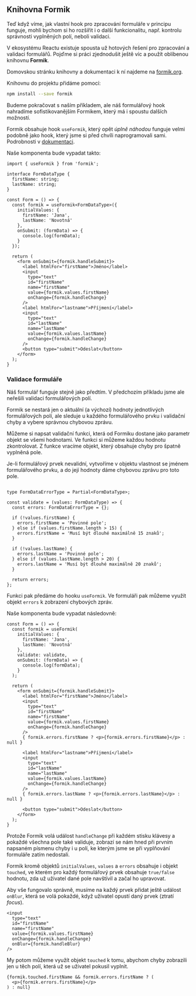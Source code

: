 ## Knihovna Formik

Teď když víme, jak vlastní hook pro zpracování formuláře v principu funguje, mohli bychom si ho rozšířit i o další funkcionalitu, např. kontrolu správnosti vyplněných polí, neboli validaci.

V ekosystému Reactu existuje spousta už hotových řešení pro zpracování a validaci formulářů. Pojďme si práci zjednodušit ještě víc a použít oblíbenou knihovnu **Formik**.

Domovskou stránku knihovny a dokumentaci k ní najdeme na [formik.org](https://formik.org/).

Knihovnu do projektu přidáme pomocí:
```bash
npm install --save formik
```

Budeme pokračovat s naším příkladem, ale náš formulářový hook nahradíme sofistikovanějším Formikem, který má i spoustu dalších možností.

Formik obsahuje hook `useFormik`, který opět *úplně náhodou* funguje velmi podobně jako hook, který jsme si před chvíli naprogramovali sami. Podrobnosti v [dokumentaci](https://formik.org/docs/api/useFormik).

Naše komponenta bude vypadat takto:

```tsx
import { useFormik } from 'formik';

interface FormDataType {
  firstName: string;
  lastName: string;
}

const Form = () => {
  const formik = useFormik<FormDataType>({
    initialValues: {
      firstName: 'Jana',
      lastName: 'Novotná'
    },
    onSubmit: (formData) => {
      console.log(formData);
    }
  });

  return (
    <form onSubmit={formik.handleSubmit}>
      <label htmlFor="firstName">Jméno</label>
      <input
        type="text"
        id="firstName"
        name="firstName"
        value={formik.values.firstName}
        onChange={formik.handleChange}
      />
      <label htmlFor="lastname">Příjmení</label>
      <input
        type="text"
        id="lastName"
        name="lastName"
        value={formik.values.lastName}
        onChange={formik.handleChange}
      />
      <button type="submit">Odeslat</button>
    </form>
  );
}
```

### Validace formuláře

Náš formulář funguje stejně jako předtím. V předchozím příkladu jsme ale neřešili validaci formulářových polí.

Formik se nestará jen o aktuální (a výchozí) hodnoty jednotlivých formulářových polí, ale sleduje u každého formulářového prvku i validační chyby a vybere správnou chybovou zprávu.

Můžeme si napsat validační funkci, která od Formiku dostane jako parametr objekt se všemi hodnotami. Ve funkci si můžeme každou hodnotu zkontrolovat. Z funkce vracíme objekt, který obsahuje chyby pro špatně vyplněná pole.

Je-li formulářový prvek nevalidní, vytvoříme v objektu vlastnost se jménem formulářového prvku, a do její hodnoty dáme chybovou zprávu pro toto pole.


```tsx

type FormDataErrorType = Partial<FormDataType>;

const validate = (values: FormDataType) => {
  const errors: FormDataErrorType = {};

  if (!values.firstName) {
    errors.firstName = 'Povinné pole';
  } else if (values.firstName.length > 15) {
    errors.firstName = 'Musí být dlouhé maximálně 15 znaků';
  }

  if (!values.lastName) {
    errors.lastName = 'Povinné pole';
  } else if (values.lastName.length > 20) {
    errors.lastName = 'Musí být dlouhé maximálně 20 znaků';
  }

  return errors;
};
```

Funkci pak předáme do hooku `useFormik`. Ve formuláři pak můžeme využít objekt `errors` k zobrazení chybových zpráv.

Naše komponenta bude vypadat následovně:

```tsx
const Form = () => {
  const formik = useFormik(
    initialValues: {
      firstName: 'Jana',
      lastName: 'Novotná'
    },
    validate: validate,
    onSubmit: (formData) => {
      console.log(formData);
    }
  );

  return (
    <form onSubmit={formik.handleSubmit}>
      <label htmlFor="firstName">Jméno</label>
      <input
        type="text"
        id="firstName"
        name="firstName"
        value={formik.values.firstName}
        onChange={formik.handleChange}
      />
      { formik.errors.firstName ? <p>{formik.errors.firstName}</p> : null }

      <label htmlFor="lastname">Příjmení</label>
      <input
        type="text"
        id="lastName"
        name="lastName"
        value={formik.values.lastName}
        onChange={formik.handleChange}
      />
      { formik.errors.lastName ? <p>{formik.errors.lastName}</p> : null }

      <button type="submit">Odeslat</button>
    </form>
  );
}
```

Protože Formik volá událost `handleChange` při každém stisku klávesy a pokaždé všechna pole také validuje, zobrazí se nám hned při prvním napsaném písmenu chyby i u polí, ke kterým jsme se při vyplňování formuláře zatím nedostali.

Formik kromě objektů `initialValues`, `values` a `errors` obsahuje i objekt `touched`, ve kterém pro každý formulářový prvek obsahuje `true/false` hodnotu, zda už uživatel dané pole navštívil a začal ho upravovat.

Aby vše fungovalo správně, musíme na každý prvek přidat ještě událost `onBlur`, která se volá pokaždé, když uživatel opustí daný prvek (ztratí *focus*).

```tsx
<input
  type="text"
  id="firstName"
  name="firstName"
  value={formik.values.firstName}
  onChange={formik.handleChange}
  onBlur={formik.handleBlur}
/>
```

My potom můžeme využít objekt `touched` k tomu, abychom chyby zobrazili jen u těch polí, která už se uživatel pokusil vyplnit.

```tsx
{formik.touched.firstName && formik.errors.firstName ? (
  <p>{formik.errors.firstName}</p>
) : null}
```
